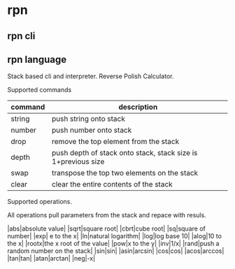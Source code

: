 # rpn
## rpn cli
## rpn language

Stack based cli and interpreter.    Reverse Polish Calculator.


Supported commands

| command | description |
|---|---|
|string| push string onto stack |
|number| push number onto stack |
|drop| remove the top element from the stack |
|depth| push depth of stack onto stack, stack size is 1+previous size|
|swap| transpose the top two elements on the stack |
|clear| clear the entire contents of the stack |

Supported operations.

All operations pull parameters from the stack and repace with resuls.

|abs|absolute value|
|sqrt|square root|
|cbrt|cube root|
|sq|square of number|
|exp| e to the x|
|ln|natural logarithm|
|log|log base 10|
|alog|10 to the x|
|rootx|the x root of the value|
|pow|x to the y|
|inv|1/x|
|rand|push a random number on the stack|
|sin|sin|
|asin|arcsin|
|cos|cos|
|acos|arccos|
|tan|tan|
|atan|arctan|
|neg|-x|

